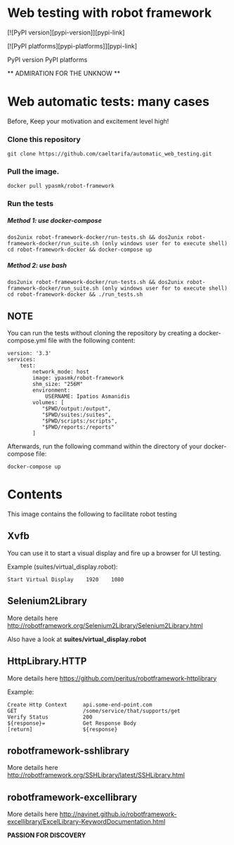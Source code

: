 # Web testing with robot framework

[![PyPI version][pypi-version]][pypi-link]

[![PyPI platforms][pypi-platforms]][pypi-link]

PyPI version PyPI platforms

** ADMIRATION FOR THE UNKNOW **

Web automatic tests: many cases
=======================================================
Before, Keep your motivation and excitement level high!

### Clone this repository

    git clone https://github.com/caeltarifa/automatic_web_testing.git

### Pull the image.

    docker pull ypasmk/robot-framework
    
### Run the tests

##### Method 1: use docker-compose

    dos2unix robot-framework-docker/run-tests.sh && dos2unix robot-framework-docker/run_suite.sh (only windows user for to execute shell)    
    cd robot-framework-docker && docker-compose up
    
##### Method 2: use bash

    dos2unix robot-framework-docker/run-tests.sh && dos2unix robot-framework-docker/run_suite.sh (only windows user for to execute shell)
    cd robot-framework-docker && ./run_tests.sh
    

NOTE
-----

You can run the tests without cloning the repository by 
creating a docker-compose.yml file with the following content:

    version: '3.3'
    services:
        test:
            network_mode: host
            image: ypasmk/robot-framework
            shm_size: "256M"
            environment:
                USERNAME: Ipatios Asmanidis
            volumes: [
               "$PWD/output:/output",
               "$PWD/suites:/suites",
               "$PWD/scripts:/scripts",
               "$PWD/reports:/reports"
            ]

Afterwards, run the following command within the directory of 
your docker-compose file:

    docker-compose up


Contents
========

This image contains the following to facilitate robot testing

Xvfb
----

You can use it to start a visual display and fire up a browser for UI testing.
 
Example (suites/virtual_display.robot):

    Start Virtual Display    1920    1080
    

Selenium2Library
----------------

More details here  http://robotframework.org/Selenium2Library/Selenium2Library.html

Also have a look at **suites/virtual_display.robot**

HttpLibrary.HTTP
----------------

More details here https://github.com/peritus/robotframework-httplibrary

Example:

    Create Http Context     api.some-end-point.com
    GET                     /some/service/that/supports/get
    Verify Status           200
    ${response}=            Get Response Body
    [return]                ${response}
    
robotframework-sshlibrary
-------------------------

More details here http://robotframework.org/SSHLibrary/latest/SSHLibrary.html


robotframework-excellibrary
---------------------------

More details here http://navinet.github.io/robotframework-excellibrary/ExcelLibrary-KeywordDocumentation.html



**PASSION FOR DISCOVERY**

